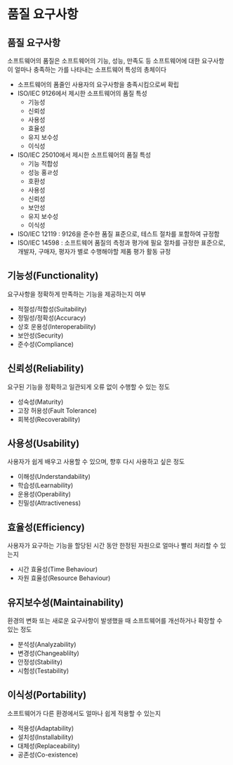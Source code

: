 # 품질 요구사항

## 품질 요구사항
소프트웨어의 품질은 소프트웨어의 기능, 성능, 만족도 등 소프트웨어에 대한 요구사항이 얼마나 충족하는 가를 나타내는 소프트웨어 특성의 총체이다
- 소프트웨어의 폼줄인 사용자의 요구사항을 충족시킴으로써 확립
- ISO/IEC 9126에서 제시한 소프트웨어의 품질 특성
  - 기능성
  - 신뢰성
  - 사용성
  - 효율성
  - 유지 보수성
  - 이식성
- ISO/IEC 25010에서 제시한 소프트웨어의 품질 특성
  - 기능 적합성
  - 성능 횽ㄹ성
  - 호환성
  - 사용성
  - 신뢰성
  - 보안성
  - 유지 보수성
  - 이식성
- ISO/IEC 12119 : 9126을 준수한 품질 표준으로, 테스트 절차를 포함하여 규정함
- ISO/IEC 14598 : 소프트웨어 품질의 측정과 평가에 필요 절차를 규정한 표준으로, 개발자, 구매자, 평자가 별로 수행해야할 제품 평가 활동 규정

## 기능성(Functionality)
요구사항을 정확하게 만족하는 기능을 제공하는지 여부
- 적절성/적합성(Suitability)
- 정밀성/정확성(Accuracy)
- 상호 운용성(Interoperability)
- 보안성(Security)
- 준수성(Compliance)

## 신뢰성(Reliability)
요구된 기능을 정확하고 일관되게 오류 없이 수행할 수 있는 정도
- 성숙성(Maturity)
- 고장 허용성(Fault Tolerance)
- 회복성(Recoverability)

## 사용성(Usability)
사용자가 쉽게 배우고 사용할 수 있으며, 향후 다시 사용하고 싶은 정도
- 이해성(Understandability)
- 학습성(Learnability)
- 운용성(Operability)
- 친밀성(Attractiveness)

## 효율성(Efficiency)
사용자가 요구하는 기능을 할당된 시간 동안 한정된 자원으로 얼마나 빨리 처리할 수 있는지
- 시간 효율성(Time Behaviour)
- 자원 효율성(Resource Behaviour)

## 유지보수성(Maintainability)
환경의 변화 또는 새로운 요구사항이 발생했을 때 소프트웨어를 개선하거나 확장할 수 있는 정도
- 분석성(Analyzability)
- 변경성(Changeablilty)
- 안정성(Stability)
- 시험성(Testability)

## 이식성(Portability)
소프트웨어가 다른 환경에서도 얼마나 쉽게 적용할 수 있는지 
- 적용성(Adaptability)
- 설치성(Installability)
- 대체성(Replaceability)
- 공존성(Co-existence)
